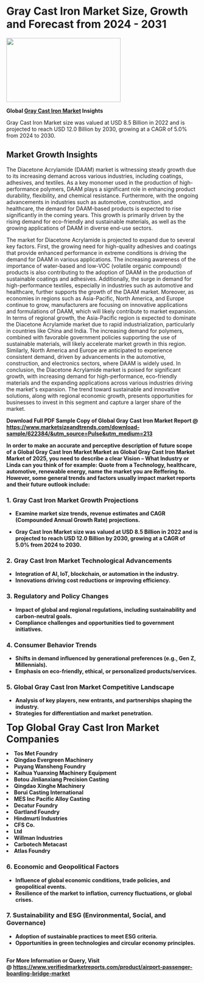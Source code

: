 <H1>Gray Cast Iron Market Size, Growth and Forecast from 2024 - 2031</H1><img class="aligncenter size-medium wp-image-584254" src="https://thirdeyenews.in/wp-content/uploads/2024/09/Global-Market-Research-300x168.jpeg" alt="" width="300" height="168" /><p><strong>Global&nbsp;<a href="https://www.marketsizeandtrends.com/download-sample/622384/&amp;utm_source=Pulse&amp;utm_medium=213">Gray Cast Iron Market</a> Insights</strong></p><p>Gray Cast Iron Market size was valued at USD 8.5 Billion in 2022 and is projected to reach USD 12.0 Billion by 2030, growing at a CAGR of 5.0% from 2024 to 2030.</p><p><h2>Market Growth Insights</h2> <p>The Diacetone Acrylamide (DAAM) market is witnessing steady growth due to its increasing demand across various industries, including coatings, adhesives, and textiles. As a key monomer used in the production of high-performance polymers, DAAM plays a significant role in enhancing product durability, flexibility, and chemical resistance. Furthermore, with the ongoing advancements in industries such as automotive, construction, and healthcare, the demand for DAAM-based products is expected to rise significantly in the coming years. This growth is primarily driven by the rising demand for eco-friendly and sustainable materials, as well as the growing applications of DAAM in diverse end-use sectors.</p> <p><strong></strong></p> <p>The market for Diacetone Acrylamide is projected to expand due to several key factors. First, the growing need for high-quality adhesives and coatings that provide enhanced performance in extreme conditions is driving the demand for DAAM in various applications. The increasing awareness of the importance of water-based and low-VOC (volatile organic compound) products is also contributing to the adoption of DAAM in the production of sustainable coatings and adhesives. Additionally, the surge in demand for high-performance textiles, especially in industries such as automotive and healthcare, further supports the growth of the DAAM market. Moreover, as economies in regions such as Asia-Pacific, North America, and Europe continue to grow, manufacturers are focusing on innovative applications and formulations of DAAM, which will likely contribute to market expansion. In terms of regional growth, the Asia-Pacific region is expected to dominate the Diacetone Acrylamide market due to rapid industrialization, particularly in countries like China and India. The increasing demand for polymers, combined with favorable government policies supporting the use of sustainable materials, will likely accelerate market growth in this region. Similarly, North America and Europe are anticipated to experience consistent demand, driven by advancements in the automotive, construction, and electronics sectors, where DAAM is widely used. In conclusion, the Diacetone Acrylamide market is poised for significant growth, with increasing demand for high-performance, eco-friendly materials and the expanding applications across various industries driving the market's expansion. The trend toward sustainable and innovative solutions, along with regional economic growth, presents opportunities for businesses to invest in this segment and capture a larger share of the market.</p> <p><strong></p><p><span class=""><strong>Download Full PDF Sample Copy of Global Gray Cast Iron Market Report</strong> @ <a href="https://www.marketsizeandtrends.com/download-sample/622384/&amp;utm_source=Pulse&amp;utm_medium=213" target="_blank">https://www.marketsizeandtrends.com/download-sample/622384/&amp;utm_source=Pulse&amp;utm_medium=213</a></span></p><p>In order to make an accurate and perceptive description of future scope of a Global&nbsp;Gray Cast Iron Market Market as Global&nbsp;Gray Cast Iron Market Market of 2025, you need to describe a clear Vision &ndash; What Industry or Linda can you think of for example: Quote from a Technology, healthcare, automotive, renewable energy, name the market you are Reffering to. However, some general trends and factors usually impact market reports and their future outlook include:</p><h3>1.&nbsp;<strong>Gray Cast Iron Market Growth Projections</strong></h3><ul><li>Examine market size trends, revenue estimates and CAGR (Compounded Annual Growth Rate) projections.</li><li><p>Gray Cast Iron Market size was valued at USD 8.5 Billion in 2022 and is projected to reach USD 12.0 Billion by 2030, growing at a CAGR of 5.0% from 2024 to 2030.</p></li></ul><h3>2.&nbsp;<strong>Gray Cast Iron Market Technological Advancements</strong></h3><ul><li>Integration of AI, IoT, blockchain, or automation in the industry.</li><li>Innovations driving cost reductions or improving efficiency.</li></ul><h3>3.&nbsp;<strong>Regulatory and Policy Changes</strong></h3><ul><li>Impact of global and regional regulations, including sustainability and carbon-neutral goals.</li><li>Compliance challenges and opportunities tied to government initiatives.</li></ul><h3>4.&nbsp;<strong>Consumer Behavior Trends</strong></h3><ul><li>Shifts in demand influenced by generational preferences (e.g., Gen Z, Millennials).</li><li>Emphasis on eco-friendly, ethical, or personalized products/services.</li></ul><h3>5.&nbsp;<strong>Global Gray Cast Iron Market Competitive Landscape</strong></h3><ul><li>Analysis of key players, new entrants, and partnerships shaping the industry.</li><li>Strategies for differentiation and market penetration.</li></ul><p data-pm-slice="1 1 []"><span style="color: inherit; font-family: inherit; font-size: 25px;">Top Global Gray Cast Iron Market Companies</span></p><div class="" data-test-id=""><p><li>Tos Met Foundry</li><li> Qingdao Evergreen Machinery</li><li> Puyang Wansheng Foundry</li><li> Kaihua Yuanxing Machinery Equipment</li><li> Botou Jinlianxiang Precision Casting</li><li> Qingdao Xinghe Machinery</li><li> Borui Casting International</li><li> MES Inc Pacific Alloy Casting</li><li> Decatur Foundry</li><li> Gartland Foundry</li><li> Hindmurti Industries</li><li> CFS Co.</li><li> Ltd</li><li> Willman Industries</li><li> Carbotech Metacast</li><li> Atlas Foundry</li></p></div><h3>6.&nbsp;<strong>Economic and Geopolitical Factors</strong></h3><ul><li>Influence of global economic conditions, trade policies, and geopolitical events.</li><li>Resilience of the market to inflation, currency fluctuations, or global crises.</li></ul><h3>7.&nbsp;<strong>Sustainability and ESG (Environmental, Social, and Governance)</strong></h3><ul><li>Adoption of sustainable practices to meet ESG criteria.</li><li>Opportunities in green technologies and circular economy principles.</li></ul><h2><strong style="font-size: 14px;">For More Information or Query, Visit @&nbsp;</strong><a style="background-color: #ffffff; font-size: 14px;" href="https://www.marketsizeandtrends.com/report/gray-cast-iron-market/" target="_blank">https://www.verifiedmarketreports.com/product/airport-passenger-boarding-bridge-market</a></h2>
